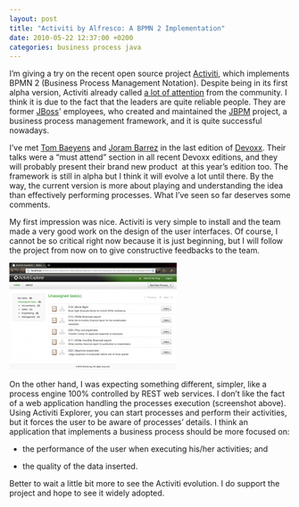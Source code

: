 ```yaml
---
layout: post
title: "Activiti by Alfresco: A BPMN 2 Implementation"
date: 2010-05-22 12:37:00 +0200
categories: business process java
---
```


I’m giving a try on the recent open source project [Activiti](http://www.activiti.org/), which implements BPMN 2 (Business Process Management Notation). Despite being in its first alpha version, Activiti already called [a lot of attention](http://www.jorambarrez.be/blog/2010/05/19/reactions-to-the-activiti-launch/) from the community. I think it is due to the fact that the leaders are quite reliable people. They are former [JBoss](http://www.jboss.org/)' employees, who created and maintained the [JBPM](http://www.jboss.org/jbpm) project, a business process management framework, and it is quite successful nowadays.

I’ve met [Tom Baeyens](http://processdevelopments.blogspot.com/) and [Joram Barrez](http://www.jorambarrez.be/blog/) in the last edition of [Devoxx](http://devoxx.com/). Their talks were a “must attend” section in all recent Devoxx editions, and they will probably present their brand new product  at this year’s edition too. The framework is still in alpha but I think it will evolve a lot until there. By the way, the current version is more about playing and understanding the idea than effectively performing processes. What I’ve seen so far deserves some comments.

My first impression was nice. Activiti is very simple to install and the team made a very good work on the design of the user interfaces. Of course, I cannot be so critical right now because it is just beginning, but I will follow the project from now on to give constructive feedbacks to the team.

![Screenshot-Activiti-Explorer-Tasks-Google-Chrome-300x192.png](/images/posts/Screenshot-Activiti-Explorer-Tasks-Google-Chrome-300x192.png)

On the other hand, I was expecting something different, simpler, like a process engine 100% controlled by REST web services. I don’t like the fact of a web application handling the processes execution (screenshot above). Using Activiti Explorer, you can start processes and perform their activities, but it forces the user to be aware of processes’ details. I think an application that implements a business process should be more focused on:

- the performance of the user when executing his/her activities; and

- the quality of the data inserted.

Better to wait a little bit more to see the Activiti evolution. I do support the project and hope to see it widely adopted.
